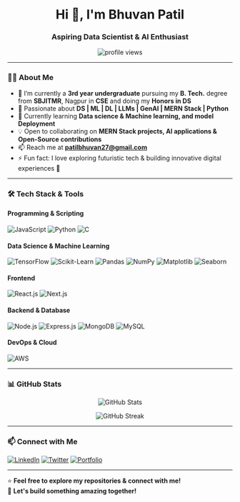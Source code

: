 <h1 align="center">Hi 👋, I'm Bhuvan Patil</h1>
<h3 align="center">Aspiring Data Scientist & AI Enthusiast</h3>

<p align="center">
  <img src="https://komarev.com/ghpvc/?username=Bhuvan-Patil-24&label=Profile%20Views&color=0e75b6&style=flat" alt="profile views" />
</p>

---

### 👨‍💻 About Me
- 🔭 I’m currently a **3rd year undergraduate** pursuing my **B. Tech.** degree from **SBJITMR**, Nagpur in **CSE** and doing my **Honors in DS**
- 🎯 Passionate about **DS | ML | DL | LLMs | GenAI | MERN Stack | Python**
- 🌱 Currently learning **Data science & Machine learning, and model Deployment**
- 💡 Open to collaborating on **MERN Stack projects, AI applications & Open-Source contributions**
- 📫 Reach me at **patilbhuvan27@gmail.com**  
- ⚡ Fun fact: I love exploring futuristic tech & building innovative digital experiences 🚀  

---

### 🛠️ Tech Stack & Tools
#### Programming & Scripting  
![JavaScript](https://img.shields.io/badge/JavaScript-F7DF1E?style=for-the-badge&logo=javascript&logoColor=black)
![Python](https://img.shields.io/badge/Python-3776AB?style=for-the-badge&logo=python&logoColor=white)
![C](https://img.shields.io/badge/C-00599C?style=for-the-badge&logo=c&logoColor=white)

#### Data Science & Machine Learning
![TensorFlow](https://img.shields.io/badge/TensorFlow-FF6F00?style=for-the-badge&logo=tensorflow&logoColor=white)
![Scikit-Learn](https://img.shields.io/badge/Scikit--Learn-F7931E?style=for-the-badge&logo=scikit-learn&logoColor=white)
![Pandas](https://img.shields.io/badge/Pandas-150458?style=for-the-badge&logo=pandas&logoColor=white)
![NumPy](https://img.shields.io/badge/NumPy-013243?style=for-the-badge&logo=numpy&logoColor=white)
![Matplotlib](https://img.shields.io/badge/Matplotlib-11557C?style=for-the-badge&logo=matplotlib&logoColor=white)
![Seaborn](https://img.shields.io/badge/Seaborn-3776AB?style=for-the-badge&logo=python&logoColor=white)

#### Frontend  
![React.js](https://img.shields.io/badge/React.js-61DAFB?style=for-the-badge&logo=react&logoColor=black)
![Next.js](https://img.shields.io/badge/Next.js-000000?style=for-the-badge&logo=next.js&logoColor=white)

#### Backend & Database  
![Node.js](https://img.shields.io/badge/Node.js-339933?style=for-the-badge&logo=node.js&logoColor=white)
![Express.js](https://img.shields.io/badge/Express.js-000000?style=for-the-badge&logo=express&logoColor=white)
![MongoDB](https://img.shields.io/badge/MongoDB-47A248?style=for-the-badge&logo=mongodb&logoColor=white)
![MySQL](https://img.shields.io/badge/MySQL-4479A1?style=for-the-badge&logo=mysql&logoColor=white)

#### DevOps & Cloud  
![AWS](https://img.shields.io/badge/AWS-232F3E?style=for-the-badge&logo=amazonaws&logoColor=white)

---

### 📊 GitHub Stats  
<p align="center">
  <img src="https://github-readme-stats.vercel.app/api?username=Bhuvan-Patil-24&show_icons=true&theme=radical" alt="GitHub Stats" />
</p>
<p align="center">
  <img src="https://github-readme-streak-stats.herokuapp.com/?user=Bhuvan-Patil-24&theme=radical" alt="GitHub Streak" />
</p>

---

### 📫 Connect with Me  
[![LinkedIn](https://img.shields.io/badge/LinkedIn-0077B5?style=for-the-badge&logo=linkedin&logoColor=white)](https://www.linkedin.com/in/bhuvan-patil)
[![Twitter](https://img.shields.io/badge/Twitter-1DA1F2?style=for-the-badge&logo=twitter&logoColor=white)](https://twitter.com/b1_legend)
[![Portfolio](https://img.shields.io/badge/Portfolio-FF5722?style=for-the-badge&logo=Firefox&logoColor=white)](https://your-portfolio.com)

---

⭐ **Feel free to explore my repositories & connect with me!**  
🚀 **Let's build something amazing together!**
